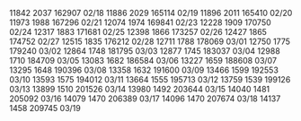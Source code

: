 
11842  2037 162907 02/18 
11886  2029 165114 02/19
11896  2011 165410 02/20 
11973  1988 167296 02/21
12074  1974 169841 02/23
12228  1909 170750 02/24
12317  1883 171681 02/25
12398  1866 173257 02/26 
12427  1865 174752 02/27
12515  1835 176212 02/28
12711  1788 178069 03/01 
12750  1775 179240 03/02
12864  1748 181795 03/03 
12877  1745 183037 03/04
12988  1710 184709 03/05
13083  1682 186584 03/06
13227  1659 188608 03/07
13295  1648 190396 03/08
13358  1632 191600 03/09 
13466  1599 192553 03/10
13593  1575 194012 03/11
13664  1555 195713 03/12
13759  1539 199126 03/13
13899  1510 201526 03/14
13980  1492 203644 03/15
14040  1481 205092 03/16
14079  1470 206389 03/17
14096  1470 207674 03/18
14137  1458 209745 03/19